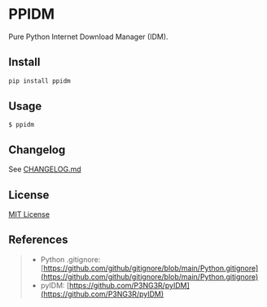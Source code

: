 # PPIDM

Pure Python Internet Download Manager (IDM).

## Install

```bash
pip install ppidm
```

## Usage

`$ ppidm`

## Changelog

See [CHANGELOG.md](CHANGELOG.md)

## License

[MIT License](License)

## References

> - Python .gitignore: [https://github.com/github/gitignore/blob/main/Python.gitignore](https://github.com/github/gitignore/blob/main/Python.gitignore)
> - pyIDM: [https://github.com/P3NG3R/pyIDM](https://github.com/P3NG3R/pyIDM)
